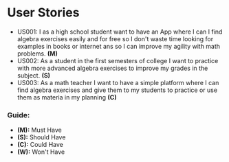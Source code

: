 # User Stories

* US001: I as a high school student want to have an App where I can I find algebra exercises easily and for free so I don't waste time looking for examples in books or internet ans so I can improve my agility with math problems. **(M)**
* US002: As a student in the first semesters of college I want to practice with more advanced algebra exercises to improve my grades in the subject. **(S)**
* US003: As a math teacher I want to have a simple platform where I can find algebra exercises and give them to my students to practice or use them as materia in my planning **(C)**

### Guide:
+ **(M):** Must Have
+ **(S):** Should Have
+ **(C):** Could Have
+ **(W):** Won't Have

